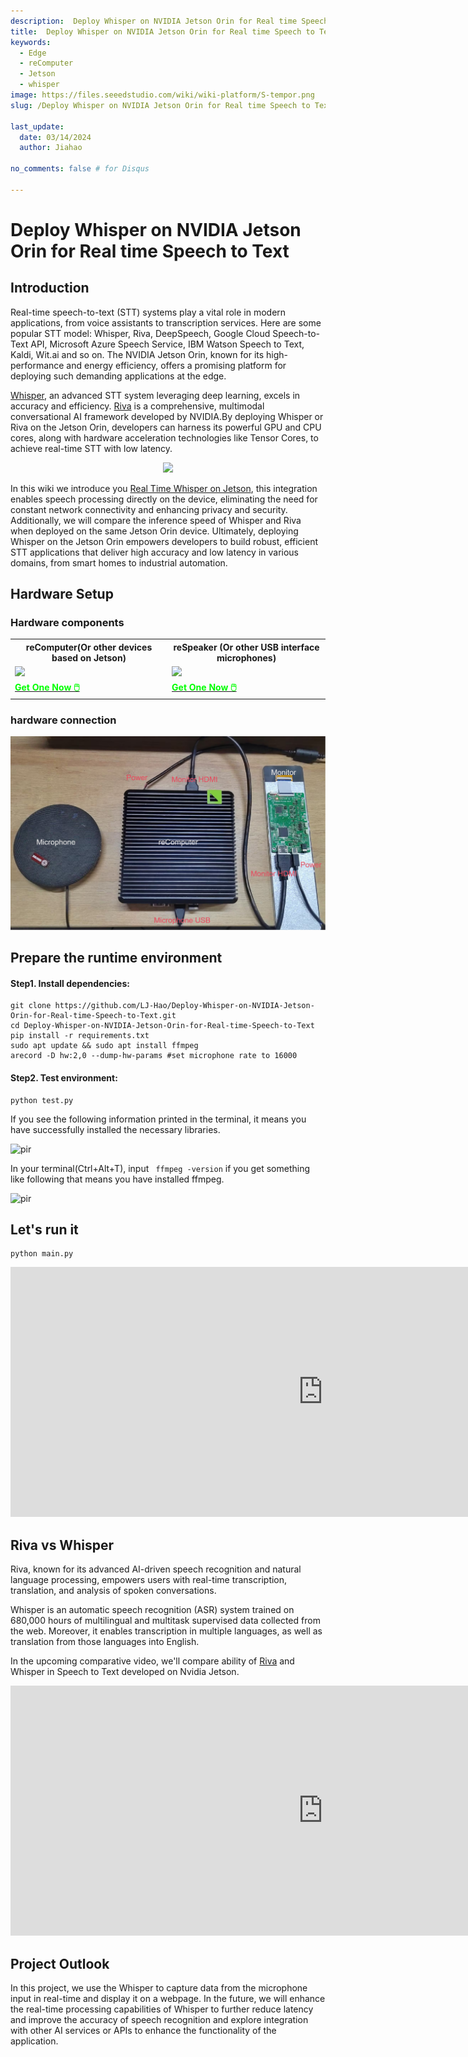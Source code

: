 ```yaml
---
description:  Deploy Whisper on NVIDIA Jetson Orin for Real time Speech to Text
title:  Deploy Whisper on NVIDIA Jetson Orin for Real time Speech to Text
keywords:
  - Edge
  - reComputer
  - Jetson
  - whisper
image: https://files.seeedstudio.com/wiki/wiki-platform/S-tempor.png
slug: /Deploy Whisper on NVIDIA Jetson Orin for Real time Speech to Text

last_update:
  date: 03/14/2024
  author: Jiahao

no_comments: false # for Disqus

---
```


# Deploy Whisper on NVIDIA Jetson Orin for Real time Speech to Text

## Introduction

Real-time speech-to-text (STT) systems play a vital role in modern applications, from voice assistants to transcription services. Here are some popular STT model: Whisper, Riva, DeepSpeech, Google Cloud Speech-to-Text API, Microsoft Azure Speech Service, IBM Watson Speech to Text, Kaldi, Wit.ai and so on. The NVIDIA Jetson Orin, known for its high-performance and energy efficiency, offers a promising platform for deploying such demanding applications at the edge.

[Whisper](https://github.com/openai/whisper), an advanced STT system leveraging deep learning, excels in accuracy and efficiency. [Riva](https://github.com/nvidia-riva) is a comprehensive, multimodal conversational AI framework developed by NVIDIA.By deploying Whisper or Riva on the Jetson Orin, developers can harness its powerful GPU and CPU cores, along with hardware acceleration technologies like Tensor Cores, to achieve real-time STT with low latency.

<div align="center"><img width={800} src="https://files.seeedstudio.com/wiki/reComputer-Jetson/A608/Real-Time-Whisper.gif" /></div>

In this wiki we introduce you [Real Time Whisper on Jetson](https://github.com/LJ-Hao/Deploy-Whisper-on-NVIDIA-Jetson-Orin-for-Real-time-Speech-to-Text.git), this integration enables speech processing directly on the device, eliminating the need for constant network connectivity and enhancing privacy and security. Additionally, we will compare the inference speed of Whisper and Riva when deployed on the same Jetson Orin device. Ultimately, deploying Whisper on the Jetson Orin empowers developers to build robust, efficient STT applications that deliver high accuracy and low latency in various domains, from smart homes to industrial automation.

## Hardware Setup
### Hardware components
<div class="table-center">
	<table align="center">
		<tr>
			<th>reComputer(Or other devices based on Jetson)
      </th>
      <th>reSpeaker (Or other USB interface microphones)</th>
		</tr>
    <tr>
      <td><div style={{textAlign:'center'}}><img src="https://files.seeedstudio.com/wiki/reComputer-Jetson/A608/recomputer_industrial_j3011_orin_nano_8gb.jpg" style={{width:250, height:'auto'}}/></div></td>
      <td><div style={{textAlign:'center'}}><img src="https://files.seeedstudio.com/wiki/reComputer-Jetson/A608/ReSpeaker_Mic_Array_v2.0.png" style={{width:250, height:'auto'}}/></div></td>
    </tr>
		<tr>
			<td><div class="get_one_now_container" style={{textAlign: 'center'}}>
				<a class="get_one_now_item" href="https://www.seeedstudio.com/reComputer-Industrial-J3011-p-5682.html?queryID=c1e6f0b0bd38a98233ce64bce8083a22&objectID=5682&indexName=bazaar_retailer_products">
				<strong><span><font color={'FFFFFF'} size={"4"}> Get One Now 🖱️</font></span></strong>
				</a>
			</div></td>
      <td><div class="get_one_now_container" style={{textAlign: 'center'}}>
				<a class="get_one_now_item" href="https://www.seeedstudio.com/ReSpeaker-Mic-Array-v2-0.html?queryID=2baffb980bdb6d5e65b2b3f511657cb2&objectID=139&indexName=bazaar_retailer_products">
				<strong><span><font color={'FFFFFF'} size={"4"}> Get One Now 🖱️</font></span></strong>
				</a>
			</div></td>
		</tr>
	</table>
</div>

### hardware connection
<p style={{textAlign: 'center'}}><img src="https://github.com/Seeed-Projects/Real-time-Subtitle-Recorder-on-Jetson/raw/main/sources/recorder_hardware_connection.png" alt="pir" width={800} height="auto"/></p>

## Prepare the runtime environment

#### Step1. Install dependencies:

```shell
git clone https://github.com/LJ-Hao/Deploy-Whisper-on-NVIDIA-Jetson-Orin-for-Real-time-Speech-to-Text.git
cd Deploy-Whisper-on-NVIDIA-Jetson-Orin-for-Real-time-Speech-to-Text
pip install -r requirements.txt
sudo apt update && sudo apt install ffmpeg
arecord -D hw:2,0 --dump-hw-params #set microphone rate to 16000
```
#### Step2. Test environment:

```shell
python test.py
```
If you see the following information printed in the terminal, it means you have successfully installed the necessary libraries.

<p style={{textAlign: 'center'}}><img src="https://files.seeedstudio.com/wiki/reComputer-Jetson/A608/Deploy-whisper-on-Nvidia-Jetson-orin-for-real-time-speech-to-text-test.png" alt="pir" width={1000} height="auto"/></p>

In your terminal(Ctrl+Alt+T), input ``` ffmpeg -version``` if you get something like following that means you have installed ffmpeg.

<p style={{textAlign: 'center'}}><img src="https://files.seeedstudio.com/wiki/reComputer-Jetson/A608/Whisper-ffmpeg.png" alt="pir" width={1000} height="auto"/></p>

## Let's run it

```shell
python main.py
``` 
<iframe width="1000" height="400" src="https://www.youtube.com/embed/KR0GYqUuo5Y?si=uSGUkKmCSZmaq5f7" title="YouTube video player" frameborder="0" allow="accelerometer; autoplay; clipboard-write; encrypted-media; gyroscope; picture-in-picture; web-share" allowfullscreen></iframe>

## Riva vs Whisper

Riva, known for its advanced AI-driven speech recognition and natural language processing, empowers users with real-time transcription, translation, and analysis of spoken conversations. 

Whisper is an automatic speech recognition (ASR) system trained on 680,000 hours of multilingual and multitask supervised data collected from the web. Moreover, it enables transcription in multiple languages, as well as translation from those languages into English. 

In the upcoming comparative video, we'll compare ability of [Riva](https://wiki.seeedstudio.com/Real%20Time%20Subtitle%20Recoder%20on%20Nvidia%20Jetson/) and Whisper in Speech to Text developed on Nvidia Jetson.

<iframe width="1000" height="400" src="https://www.youtube.com/embed/eq5zsAYwnpg?si=qUCg5_mSiRB5Xt_d" title="YouTube video player" frameborder="0" allow="accelerometer; autoplay; clipboard-write; encrypted-media; gyroscope; picture-in-picture; web-share" allowfullscreen></iframe>

## Project Outlook

In this project, we use the Whisper to capture data from the microphone input in real-time and display it on a webpage. In the future, we will enhance the real-time processing capabilities of Whisper to further reduce latency and improve the accuracy of speech recognition and explore integration with other AI services or APIs to enhance the functionality of the application.
